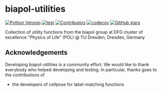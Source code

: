 # biapol-utilities
[![Python Version](https://img.shields.io/pypi/pyversions/biapol-utilities.svg?color=green)](https://python.org)
[![test](https://github.com/BiAPoL/biapol-utilities/actions/workflows/test.yml/badge.svg)](https://github.com/BiAPoL/biapol-utilities/actions/workflows/test.yml)
[![Contributors](https://img.shields.io/github/contributors-anon/BiAPoL/biapol-utilities)](https://github.com/BiAPoL/biapol-utilities/graphs/contributors)
[![codecov](https://codecov.io/gh/BiAPoL/biapol-utilities/branch/master/graph/badge.svg)](https://codecov.io/gh/BiAPoL/biapol-utilities)
[![GitHub stars](https://img.shields.io/github/stars/BiAPoL/biapol-utilities?style=social)](https://github.com/BiAPoL/biapol-utilities/)

Collection of utility functions from the biapol group at DFG cluster of excellence "Physics of Life" (POL) @ TU Dresden, Dresden, Germany

## Acknowledgements
Developing biapol-utilities is a community effort. We would like to thank everybody who helped developing and testing. In particular, thanks goes to the contributions of 
- the developers of cellpose for label-matching functions
